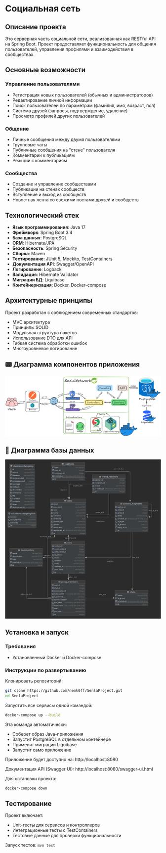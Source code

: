 # Социальная сеть
## Описание проекта
Это серверная часть социальной сети, реализованная как RESTful API на Spring Boot. Проект предоставляет функциональность для общения пользователей, управления профилями и взаимодействия в сообществах.

## Основные возможности
### Управление пользователями
- Регистрация новых пользователей (обычных и администраторов)
- Редактирование личной информации
- Поиск пользователей по параметрам (фамилия, имя, возраст, пол)
- Система друзей (запросы, подтверждение, удаление)
- Просмотр профилей других пользователей

### Общение
- Личные сообщения между двумя пользователями
- Групповые чаты
- Публичные сообщения на "стене" пользователя
- Комментарии к публикациям
- Реакции к комментариям

### Сообщества
- Создание и управление сообществами
- Публикации на стенах сообществ
- Вступление и выход из сообществ
- Новостная лента со свежими постами друзей и сообществ

## Технологический стек
- **Язык программирования**: Java 17
- **Фреймворк**: Spring Boot 3.4
- **База данных**: PostgreSQL
- **ORM**: Hibernate/JPA
- **Безопасность**: Spring Security
- **Сборка**: Maven
- **Тестирование**: JUnit 5, Mockito, TestContainers
- **Документация API**: Swagger/OpenAPI
- **Логирование**: Logback
- **Валидация**: Hibernate Validator
- **Миграции БД**: Liquibase
- **Контейнеризация**: Docker, Docker-compose

## Архитектурные принципы
Проект разработан с соблюдением современных стандартов:
- MVC архитектура
- Принципы SOLID
- Модульная структура пакетов
- Использование DTO для API
- Гибкая система обработки ошибок
- Многоуровневое логирование


## 📟 Диаграмма компонентов приложения
![Диаграмма компонентов приложения](assets/socialNetwork.excalidraw.png)


## 📌 Диаграмма базы данных
![Диаграмма базы данных](assets/senlaproject.png)

## Установка и запуск
### Требования
- Установленный Docker и Docker-compose

### Инструкции по развертыванию
Клонировать репозиторий:
```bash
git clone https://github.com/nemk0ff/SenlaProject.git
cd SenlaProject
```
Запустить все сервисы одной командой:

```bash
docker-compose up --build
```
Эта команда автоматически:
- Соберет образ Java-приложения
- Запустит PostgreSQL в отдельном контейнере
- Применит миграции Liquibase
- Запустит само приложение

Приложение будет доступно на: http://localhost:8080

Документация API (Swagger UI): http://localhost:8080/swagger-ui.html

 Для остановки проекта:
```bash
docker-compose down
```
## Тестирование
Проект включает:
- Unit-тесты для сервисов и контроллеров
- Интеграционные тесты с TestContainers
- Тестовые данные для проверки функциональности

Запуск тестов: `mvn test`